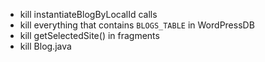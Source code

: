 * kill instantiateBlogByLocalId calls
* kill everything that contains `BLOGS_TABLE` in WordPressDB
* kill getSelectedSite() in fragments
* kill Blog.java
